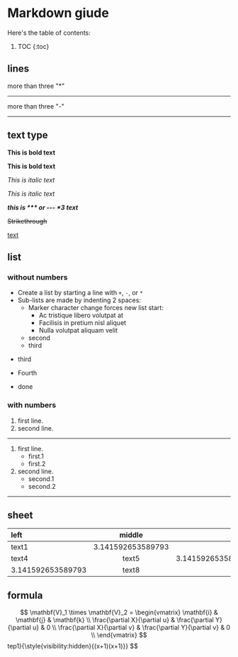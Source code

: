 
# Markdown giude  

Here's the table of contents:

1. TOC
{:toc}

## lines

more than three "*"

***

more than three "-"

---

## text type

**This is bold text**    <!-- 粗体文本-->

__This is bold text__

*This is italic text*     <!-- 斜体文本-->

_This is italic text_

___this is \*\*\* or \-\-\- *3 text___


~~Strikethrough~~

<u>text</u>

## list  

### without numbers  

+ Create a list by starting a line with `+`, `-`, or `*`
+ Sub-lists are made by indenting 2 spaces:
  - Marker character change forces new list start:
    * Ac tristique libero volutpat at
    + Facilisis in pretium nisl aliquet
    - Nulla volutpat aliquam velit
  + second
  * third
- third
* Fourth
- done

### with numbers

1. first line.
2. second line.

*********

1. first line.
    + first.1
    - first.2
3. second line.
    * second.1
    + second.2

----------------

## sheet

|left|middle|right|
|:---|:---:|---:|
|text1|3.141592653589793|text3|
|text4|text5|3.141592653589793|
|3.141592653589793|text8|text9|

## formula

$$
\mathbf{V}_1 \times \mathbf{V}_2 =  \begin{vmatrix} 
\mathbf{i} & \mathbf{j} & \mathbf{k} \\
\frac{\partial X}{\partial u} &  \frac{\partial Y}{\partial u} & 0 \\
\frac{\partial X}{\partial v} &  \frac{\partial Y}{\partial v} & 0 \\
\end{vmatrix}
$$tep1}{\style{visibility:hidden}{(x+1)(x+1)}}
$$







